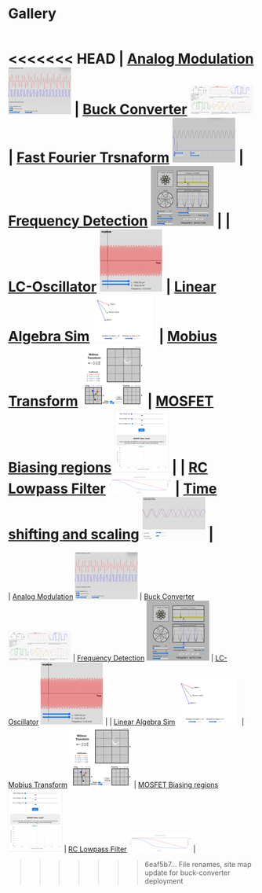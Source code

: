 # Gallery

|     |     |     |     |
| --- | --- | --- | --- |
<<<<<<< HEAD
| [Analog Modulation]( ./sims/analog-mod/index.md) ![thumbnail](./sims/thumbnails/analog-mod.png) | [Buck Converter]( ./sims/buck-converter/index.md) ![thumbnail](./sims/thumbnails/buck-converter.png) | [Fast Fourier Trsnaform]( ./sims/fft/index.md) ![thumbnail](./sims/thumbnails/fft.png) | [Frequency Detection]( ./sims/frequency-detection/index.md) ![thumbnail](./sims/thumbnails/frequency-detection.png) |
| [LC-Oscillator]( ./sims/lc-oscillator/index.md) ![thumbnail](./sims/thumbnails/lc-oscillator.png) | [Linear Algebra Sim]( ./sims/linear-algebra-sim/index.md) ![thumbnail](./sims/thumbnails/linear-algebra-sim.png) | [Mobius Transform]( ./sims/mobius-transform/index.md) ![thumbnail](./sims/thumbnails/mobius-transform.png) | [MOSFET Biasing regions]( ./sims/mosfet-biasing/index.md) ![thumbnail](./sims/thumbnails/mosfet-biasing.png) |
| [RC Lowpass Filter]( ./sims/rc-lowpass-filter/index.md) ![thumbnail](./sims/thumbnails/rc-lowpass-filter.png) | [Time shifting and scaling]( ./sims/shift&scale/index.md) ![thumbnail](./sims/thumbnails/shift&scale.png) |
=======
| [Analog Modulation]( ./sims/analog-mod/index.md) ![thumbnail](./sims/thumbnails/analog-mod.png) | [Buck Converter]( ./sims/buck-converter/index.md) ![thumbnail](./sims/thumbnails/buck-converter.png) | [Frequency Detection]( ./sims/frequency-detection/index.md) ![thumbnail](./sims/thumbnails/frequency-detection.png) | [LC-Oscillator]( ./sims/lc-oscillator/index.md) ![thumbnail](./sims/thumbnails/lc-oscillator.png) |
| [Linear Algebra Sim]( ./sims/linear-algebra-sim/index.md) ![thumbnail](./sims/thumbnails/linear-algebra-sim.png) | [Mobius Transform]( ./sims/mobius-transform/index.md) ![thumbnail](./sims/thumbnails/mobius-transform.png) | [MOSFET Biasing regions]( ./sims/mosfet-biasing/index.md) ![thumbnail](./sims/thumbnails/mosfet-biasing.png) | [RC Lowpass Filter]( ./sims/rc-lowpass-filter/index.md) ![thumbnail](./sims/thumbnails/rc-lowpass-filter.png) |
>>>>>>> 6eaf5b7... File renames, site map update for buck-converter deployment
